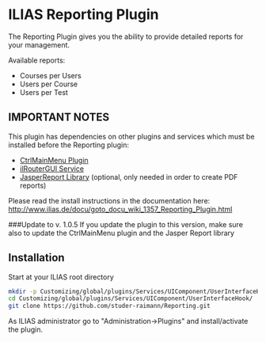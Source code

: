 ILIAS Reporting Plugin
======================

The Reporting Plugin gives you the ability to provide detailed reports for your management.

Available reports:
- Courses per Users
- Users per Course
- Users per Test

IMPORTANT NOTES
---------------
This plugin has dependencies on other plugins and services which must be installed
before the Reporting plugin:
- [CtrlMainMenu Plugin](https://github.com/studer-raimann/CtrlMainMenu)
- [ilRouterGUI Service](https://github.com/studer-raimann/RouterService)
- [JasperReport Library](https://github.com/studer-raimann/JasperReport) (optional, only needed in order to create PDF reports)

Please read the install instructions in the documentation here:
http://www.ilias.de/docu/goto_docu_wiki_1357_Reporting_Plugin.html

###Update to v. 1.0.5
If you update the plugin to this version, make sure also to update the CtrlMainMenu plugin and the Jasper Report library

Installation
------------
Start at your ILIAS root directory
```bash
mkdir -p Customizing/global/plugins/Services/UIComponent/UserInterfaceHook/
cd Customizing/global/plugins/Services/UIComponent/UserInterfaceHook/
git clone https://github.com/studer-raimann/Reporting.git
```
As ILIAS administrator go to "Administration->Plugins" and install/activate the plugin.
